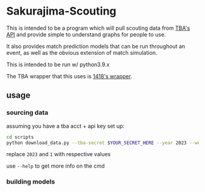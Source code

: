 # Sakurajima-Scouting

This is intended to be a program which will pull scouting data from [TBA's API](https://www.thebluealliance.com/apidocs/v3) and provide simple to understand graphs for people to use.

It also provides match prediction models that can be run throughout an event, as well as the obvious extension of match simulation.

This is intended to be run w/ python3.9.x

The TBA wrapper that this uses is [1418's wrapper](https://github.com/frc1418/tbapy).

## usage

### sourcing data

assuming you have a tba acct + api key set up:

```bash
cd scripts
python download_data.py --tba-secret $YOUR_SECRET_HERE --year 2023 --week 1 --smart-download
```

replace `2023` and `1` with respective values

use `--help` to get more info on the cmd

### building models
